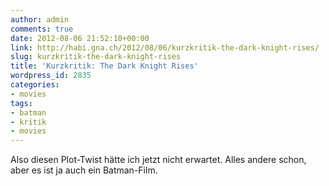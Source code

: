 ```yaml
---
author: admin
comments: true
date: 2012-08-06 21:52:10+00:00
link: http://habi.gna.ch/2012/08/06/kurzkritik-the-dark-knight-rises/
slug: kurzkritik-the-dark-knight-rises
title: 'Kurzkritik: The Dark Knight Rises'
wordpress_id: 2835
categories:
- movies
tags:
- batman
- kritik
- movies
---
```


Also diesen Plot-Twist hätte ich jetzt nicht erwartet. Alles andere schon, aber es ist ja auch ein Batman-Film.
